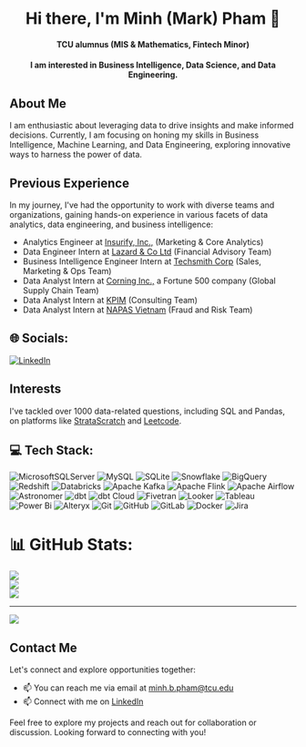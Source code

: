 <h1 align="center">Hi there, I'm Minh (Mark) Pham 👋</h1>
<h4 align="center">TCU alumnus (MIS & Mathematics, Fintech Minor) </h4>
<h4 align="center"> I am interested in Business Intelligence, Data Science, and Data Engineering.</h4>

## About Me
I am enthusiastic about leveraging data to drive insights and make informed decisions. Currently, I am focusing on honing my skills in Business Intelligence, Machine Learning, and Data Engineering, exploring innovative ways to harness the power of data.

## Previous Experience
In my journey, I've had the opportunity to work with diverse teams and organizations, gaining hands-on experience in various facets of data analytics, data engineering, and business intelligence:
- Analytics Engineer at [Insurify, Inc.,](https://insurify.com/) (Marketing & Core Analytics)
- Data Engineer Intern at [Lazard & Co Ltd](https://www.linkedin.com/company/lazard/mycompany/verification/) (Financial Advisory Team)
- Business Intelligence Engineer Intern at [Techsmith Corp](https://www.linkedin.com/company/techsmith-corporation/mycompany/verification/) (Sales, Marketing & Ops Team)
- Data Analyst Intern at [Corning Inc.,](https://www.linkedin.com/company/corning-incorporated/) a Fortune 500 company (Global Supply Chain Team)
- Data Analyst Intern at [KPIM](https://kpim.vn/) (Consulting Team)
- Data Analyst Intern at [NAPAS Vietnam](https://en.napas.com.vn/) (Fraud and Risk Team)

## 🌐 Socials:
[![LinkedIn](https://img.shields.io/badge/LinkedIn-%230077B5.svg?logo=linkedin&logoColor=white)](https://linkedin.com/in/https://www.linkedin.com/in/minhbphamm/) 

## Interests
I've tackled over 1000 data-related questions, including SQL and Pandas, on platforms like [StrataScratch](https://www.stratascratch.com/) and [Leetcode](https://leetcode.com/).

## 💻 Tech Stack:
![MicrosoftSQLServer](https://img.shields.io/badge/Microsoft%20SQL%20Server-CC2927?style=for-the-badge&logo=microsoft%20sql%20server&logoColor=white) 
![MySQL](https://img.shields.io/badge/mysql-4479A1.svg?style=for-the-badge&logo=mysql&logoColor=white) 
![SQLite](https://img.shields.io/badge/sqlite-%2307405e.svg?style=for-the-badge&logo=sqlite&logoColor=white) 
![Snowflake](https://img.shields.io/badge/snowflake-%2300E5FF.svg?style=for-the-badge&logo=snowflake&logoColor=white) 
![BigQuery](https://img.shields.io/badge/BigQuery-4285F4?style=for-the-badge&logo=googlecloud&logoColor=white) 
![Redshift](https://img.shields.io/badge/Amazon%20Redshift-8C4FFF?style=for-the-badge&logo=amazon-aws&logoColor=white) 
![Databricks](https://img.shields.io/badge/Databricks-FF3621?style=for-the-badge&logo=databricks&logoColor=white) 
![Apache Kafka](https://img.shields.io/badge/Apache%20Kafka-231F20?style=for-the-badge&logo=apachekafka&logoColor=white)
![Apache Flink](https://img.shields.io/badge/Apache%20Flink-E6526F?style=for-the-badge&logo=Apache%20Flink&logoColor=white) 
![Apache Airflow](https://img.shields.io/badge/Apache%20Airflow-017CEE?style=for-the-badge&logo=Apache%20Airflow&logoColor=white) 
![Astronomer](https://img.shields.io/badge/Astronomer-292C33?style=for-the-badge&logo=apacheairflow&logoColor=white) 
![dbt](https://img.shields.io/badge/dbt-%23FF694B.svg?style=for-the-badge&logo=dbt&logoColor=white) 
![dbt Cloud](https://img.shields.io/badge/dbt%20Cloud-%23FF694B.svg?style=for-the-badge&logo=dbt&logoColor=white) 
![Fivetran](https://img.shields.io/badge/fivetran-0D80EA?style=for-the-badge&logo=fivetran&logoColor=white) 
![Looker](https://img.shields.io/badge/Looker-0059C1?style=for-the-badge&logo=looker&logoColor=white) 
![Tableau](https://img.shields.io/badge/Tableau-E97627?style=for-the-badge&logo=tableau&logoColor=white) 
![Power Bi](https://img.shields.io/badge/power_bi-F2C811?style=for-the-badge&logo=powerbi&logoColor=black) 
![Alteryx](https://img.shields.io/badge/Alteryx-0077C0?style=for-the-badge&logo=alteryx&logoColor=white) 
![Git](https://img.shields.io/badge/git-%23F05033.svg?style=for-the-badge&logo=git&logoColor=white) 
![GitHub](https://img.shields.io/badge/github-%23121011.svg?style=for-the-badge&logo=github&logoColor=white) 
![GitLab](https://img.shields.io/badge/gitlab-%23181717.svg?style=for-the-badge&logo=gitlab&logoColor=white) 
![Docker](https://img.shields.io/badge/docker-%230db7ed.svg?style=for-the-badge&logo=docker&logoColor=white) 
![Jira](https://img.shields.io/badge/jira-%230A0FFF.svg?style=for-the-badge&logo=jira&logoColor=white)


# 📊 GitHub Stats:
![](https://github-readme-stats.vercel.app/api?username=markphamm&theme=dark&hide_border=false&include_all_commits=false&count_private=false)<br/>
![](https://github-readme-streak-stats.herokuapp.com/?user=markphamm&theme=dark&hide_border=false)<br/>
![](https://github-readme-stats.vercel.app/api/top-langs/?username=markphamm&theme=dark&hide_border=false&include_all_commits=false&count_private=false&layout=compact)

---
[![](https://visitcount.itsvg.in/api?id=markphamm&icon=0&color=12)](https://visitcount.itsvg.in)
## Contact Me
Let's connect and explore opportunities together:
- 📫 You can reach me via email at [minh.b.pham@tcu.edu](mailto:minh.b.pham@tcu.edu)
- 📫 Connect with me on [LinkedIn](https://www.linkedin.com/in/minhbphamm/)

Feel free to explore my projects and reach out for collaboration or discussion. Looking forward to connecting with you!

